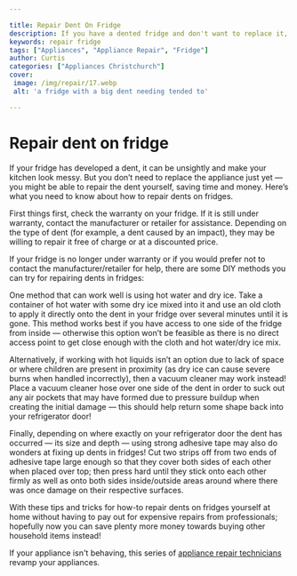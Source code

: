 ```yaml
---

title: Repair Dent On Fridge
description: If you have a dented fridge and don't want to replace it, this post will provide you with the steps to repair the dent yourself - so read on to find out more!
keywords: repair fridge
tags: ["Appliances", "Appliance Repair", "Fridge"]
author: Curtis
categories: ["Appliances Christchurch"]
cover: 
 image: /img/repair/17.webp
 alt: 'a fridge with a big dent needing tended to'

---
```


# Repair dent on fridge

If your fridge has developed a dent, it can be unsightly and make your kitchen look messy. But you don’t need to replace the appliance just yet — you might be able to repair the dent yourself, saving time and money. Here’s what you need to know about how to repair dents on fridges. 

First things first, check the warranty on your fridge. If it is still under warranty, contact the manufacturer or retailer for assistance. Depending on the type of dent (for example, a dent caused by an impact), they may be willing to repair it free of charge or at a discounted price. 

If your fridge is no longer under warranty or if you would prefer not to contact the manufacturer/retailer for help, there are some DIY methods you can try for repairing dents in fridges: 

One method that can work well is using hot water and dry ice. Take a container of hot water with some dry ice mixed into it and use an old cloth to apply it directly onto the dent in your fridge over several minutes until it is gone. This method works best if you have access to one side of the fridge from inside — otherwise this option won’t be feasible as there is no direct access point to get close enough with the cloth and hot water/dry ice mix. 

Alternatively, if working with hot liquids isn’t an option due to lack of space or where children are present in proximity (as dry ice can cause severe burns when handled incorrectly), then a vacuum cleaner may work instead! Place a vacuum cleaner hose over one side of the dent in order to suck out any air pockets that may have formed due to pressure buildup when creating the initial damage — this should help return some shape back into your refrigerator door! 

Finally, depending on where exactly on your refrigerator door the dent has occurred — its size and depth — using strong adhesive tape may also do wonders at fixing up dents in fridges! Cut two strips off from two ends of adhesive tape large enough so that they cover both sides of each other when placed over top; then press hard until they stick onto each other firmly as well as onto both sides inside/outside areas around where there was once damage on their respective surfaces.  

With these tips and tricks for how-to repair dents on fridges yourself at home without having to pay out for expensive repairs from professionals; hopefully now you can save plenty more money towards buying other household items instead!

If your appliance isn't behaving, this series of <a href="/pages/appliance-repair-technicians/">appliance repair technicians</a> revamp your appliances.